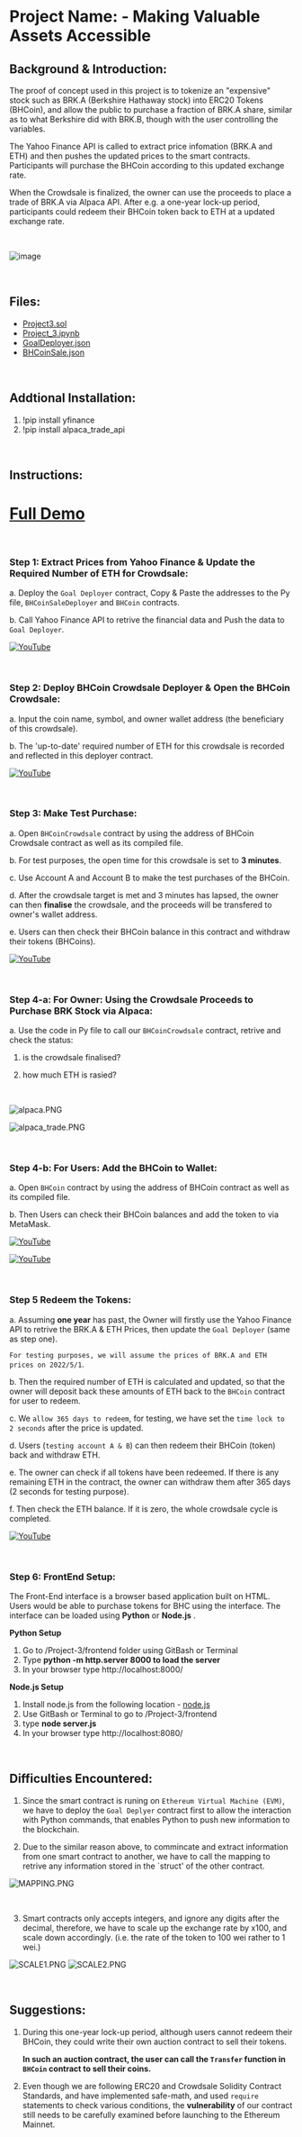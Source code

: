 # **Project Name:** - Making Valuable Assets Accessible

## **Background & Introduction:**

The proof of concept used in this project is to tokenize an "expensive" stock such as BRK.A (Berkshire Hathaway stock) into ERC20 Tokens (BHCoin), and allow the public to purchase a fraction
of BRK.A share, similar as to what Berkshire did with BRK.B, though with the user controlling the variables.

The Yahoo Finance API is called to extract price infomation (BRK.A and ETH) and then pushes the updated prices to the smart contracts. 
Participants will purchase the BHCoin according to this updated exchange rate.

When the Crowdsale is finalized, the owner can use the proceeds to place a trade of BRK.A via Alpaca API. After e.g. a one-year lock-up period, participants could
redeem their BHCoin token back to ETH at a updated exchange rate.

<br>

![image](https://user-images.githubusercontent.com/73146288/116850003-2c365580-ac33-11eb-95f6-9d3d678daa7b.png)

<br>

## **Files:**

- [Project3.sol](Project3.sol)
- [Project_3.ipynb](Project_3.ipynb)
- [GoalDeployer.json](GoalDeployer.json)
- [BHCoinSale.json](BHCoinSale.json)

<br>

## **Addtional Installation:**

1. !pip install yfinance
2. !pip install alpaca_trade_api

<br>

## **Instructions:**

# **[Full Demo](https://www.youtube.com/watch?v=NoqC6PsxA_U&ab_channel=VincentG)**

<br>

### **Step 1: Extract Prices from Yahoo Finance & Update the Required Number of ETH for Crowdsale:**

a. Deploy the `Goal Deployer` contract, Copy & Paste the addresses to the Py file, `BHCoinSaleDeployer` and `BHCoin` contracts.

b. Call Yahoo Finance API to retrive the financial data and Push the data to `Goal Deployer`.

[![YouTube](Images/1.PNG)](https://youtu.be/NoqC6PsxA_U?t=3)

<br>

### **Step 2: Deploy BHCoin Crowdsale Deployer & Open the BHCoin Crowdsale:**

a. Input the coin name, symbol, and owner wallet address (the beneficiary of this crowdsale).

b. The 'up-to-date' required number of ETH for this crowdsale is recorded and reflected in this deployer contract.

[![YouTube](Images/2.PNG)](https://youtu.be/NoqC6PsxA_U?t=105)

<br>

### **Step 3: Make Test Purchase:**

a. Open `BHCoinCrowdsale` contract by using the address of BHCoin Crowdsale contract as well as its compiled file.

b. For test purposes, the open time for this crowdsale is set to **3 minutes**.

c. Use Account A and Account B to make the test purchases of the BHCoin.

d. After the crowdsale target is met and 3 minutes has lapsed, the owner can then **finalise** the crowdsale, and the proceeds will be transfered to owner's wallet address.

e. Users can then check their BHCoin balance in this contract and withdraw their tokens (BHCoins).

[![YouTube](Images/3.PNG)](https://youtu.be/NoqC6PsxA_U?t=199)

<br>

### **Step 4-a: For Owner: Using the Crowdsale Proceeds to Purchase BRK Stock via Alpaca:**

a. Use the code in Py file to call our `BHCoinCrowdsale` contract, retrive and check the status:

1) is the crowdsale finalised? 

2) how much ETH is rasied?

<br>

![alpaca.PNG](Images/alpaca.PNG)

![alpaca_trade.PNG](Images/alpaca_trade.PNG)

<br>

### **Step 4-b: For Users: Add the BHCoin to Wallet:**

a. Open `BHCoin` contract by using the address of BHCoin contract as well as its compiled file.

b. Then Users can check their BHCoin balances and add the token to via MetaMask.

[![YouTube](Images/4.PNG)](https://youtu.be/NoqC6PsxA_U?t=278)

[![YouTube](Images/5.PNG)](https://youtu.be/NoqC6PsxA_U?t=369)

<br>

### **Step 5 Redeem the Tokens:**

a. Assuming **one year** has past, the Owner will firstly use the Yahoo Finance API to retrive the BRK.A & ETH Prices, then update the `Goal Deployer` (same as step one).

`For testing purposes, we will assume the prices of BRK.A and ETH prices on 2022/5/1`.

b. Then the required number of ETH is calculated and updated, so that the owner will deposit back these amounts of ETH back to the `BHCoin` contract for user to redeem.

c. We `allow 365 days to redeem`, for testing, we have set the `time lock to 2 seconds` after the price is updated.

d. Users (`testing account A & B`) can then redeem their BHCoin (token) back and withdraw ETH.

e. The owner can check if all tokens have been redeemed. If there is any remaining ETH in the contract, the owner can withdraw them after 365 days (2 seconds for testing purpose).

f. Then check the ETH balance. If it is zero, the whole crowdsale cycle is completed.

[![YouTube](Images/6.PNG)](https://youtu.be/NoqC6PsxA_U?t=444)

<br>

### **Step 6: FrontEnd Setup:**

The Front-End interface is a browser based application built on HTML. Users would be able to purchase tokens for BHC using the interface.
The interface can be loaded using **Python** or **Node.js** .

**Python Setup**

1. Go to /Project-3/frontend folder using GitBash or Terminal
2. Type **python -m http.server 8000 to load the server**
3. In your browser type http://localhost:8000/

**Node.js Setup**

1. Install node.js from the following location - [node.js](https://nodejs.org/en/download/)
2. Use GitBash or Terminal to go to /Project-3/frontend
3. type **node server.js**
4. In your browser type http://localhost:8080/

<br>

## **Difficulties Encountered:**

1. Since the smart contract is runing on `Ethereum Virtual Machine (EVM)`, we have to deploy the `Goal Deplyer` contract first to allow the interaction with Python commands, that enables Python to push new information to the blockchain.

2. Due to the similar reason above, to commincate and extract information from one smart contract to another, we have to call the mapping to retrive any information stored in the `struct' of the other contract.

![MAPPING.PNG](Images/MAPPING.PNG)

<BR>

3. Smart contracts only accepts integers, and ignore any digits after the decimal, therefore, we have to scale up the exchange rate by x100, and scale down accordingly. (i.e. the rate of the token to 100 wei rather to 1 wei.)

![SCALE1.PNG](Images/SCALE1.PNG)
![SCALE2.PNG](Images/SCALE2.PNG)

<br>

## **Suggestions:**

1. During this one-year lock-up period, although users cannot redeem their BHCoin, they could write their own auction contract to sell their tokens.

   **In such an auction contract, the user can call the `Transfer` function in `BHCoin` contract to sell their coins.**

2. Even though we are following ERC20 and Crowdsale Solidity Contract Standards, and have implemented safe-math, and used `require` statements to check various conditions, the **vulnerability** of our contract still needs to be carefully examined before launching to the Ethereum Mainnet.


